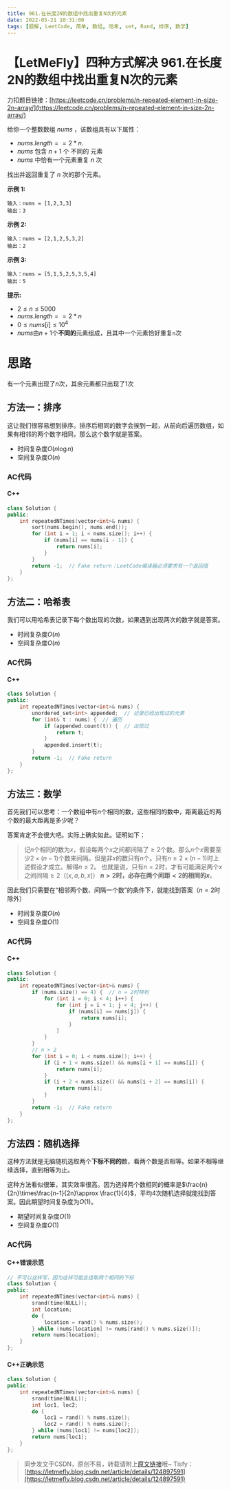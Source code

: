 ```yaml
---
title: 961.在长度2N的数组中找出重复N次的元素
date: 2022-05-21 10:31:00
tags: [题解, LeetCode, 简单, 数组, 哈希, set, Rand, 排序, 数学]
---
```


# 【LetMeFly】四种方式解决 961.在长度2N的数组中找出重复N次的元素

力扣题目链接：[https://leetcode.cn/problems/n-repeated-element-in-size-2n-array/](https://leetcode.cn/problems/n-repeated-element-in-size-2n-array/)

给你一个整数数组 $nums$ ，该数组具有以下属性：

+ $nums.length == 2 * n$.
+ $nums$ 包含 $n + 1$ 个 不同的 元素
+ $nums$ 中恰有一个元素重复 $n$ 次

找出并返回重复了 $n$ 次的那个元素。



**示例 1:**

```
输入：nums = [1,2,3,3]
输出：3
```

**示例 2:**

```
输入：nums = [2,1,2,5,3,2]
输出：2
```

**示例 3:**

```
输入：nums = [5,1,5,2,5,3,5,4]
输出：5
```

**提示:**

+ $2\leq n\leq 5000$
+ $nums.length == 2 * n$
+ $0\leq nums[i]\leq10^4$
+ $nums$由$n+1$个**不同的**元素组成，且其中一个元素恰好重复```n```次


# 思路

有一个元素出现了$n$次，其余元素都只出现了$1$次

## 方法一：排序

这让我们很容易想到排序。排序后相同的数字会挨到一起，从前向后遍历数组，如果有相邻的两个数字相同，那么这个数字就是答案。

+ 时间复杂度$O(n\log n)$
+ 空间复杂度$O(n)$

### AC代码

#### C++

```cpp
class Solution {
public:
    int repeatedNTimes(vector<int>& nums) {
        sort(nums.begin(), nums.end());
        for (int i = 1; i < nums.size(); i++) {
            if (nums[i] == nums[i - 1]) {
                return nums[i];
            }
        }
        return -1;  // Fake return：LeetCode编译器必须要求有一个返回值
    }
};
```

## 方法二：哈希表

我们可以用哈希表记录下每个数出现的次数，如果遇到出现两次的数字就是答案。

+ 时间复杂度$O(n)$
+ 空间复杂度$O(n)$

### AC代码

#### C++

```cpp
class Solution {
public:
    int repeatedNTimes(vector<int>& nums) {
        unordered_set<int> appended;  // 记录已经出现过的元素
        for (int& t : nums) {  // 遍历
            if (appended.count(t)) {  // 出现过
                return t;
            }
            appended.insert(t);
        }
        return -1;  // Fake return
    }
};
```

## 方法三：数学

首先我们可以思考：一个数组中有$n$个相同的数，这些相同的数中，距离最近的两个数的最大距离是多少呢？

答案肯定不会很大吧。实际上确实如此。证明如下：

> 记$n$个相同的数为$x$，假设每两个$x$之间都间隔了$\geq2$个数。那么$n$个$x$需要至少$2\times(n-1)$个数来间隔。但是非$x$的数只有$n$个。只有$n\geq 2\times(n-1)$时上述假设才成立。解得$n\leq2$。
> 也就是说，只有$n=2$时，才有可能满足两个$x$之间间隔$\geq2$（$[x,a,b,x]$）
> **$n>2$时，必存在两个间距$<2$的相同的$x$**。

因此我们只需要在“相邻两个数、间隔一个数”的条件下，就能找到答案（$n=2$时除外）

+ 时间复杂度$O(n)$
+ 空间复杂度$O(1)$

### AC代码

#### C++

```cpp
class Solution {
public:
    int repeatedNTimes(vector<int>& nums) {
        if (nums.size() == 4) {  // n = 2时特判
            for (int i = 0; i < 4; i++) {
                for (int j = i + 1; j < 4; j++) {
                    if (nums[i] == nums[j]) {
                        return nums[i];
                    }
                }
            }
        }
        // n > 2
        for (int i = 0; i < nums.size(); i++) {
            if (i + 1 < nums.size() && nums[i + 1] == nums[i]) {
                return nums[i];
            }
            if (i + 2 < nums.size() && nums[i + 2] == nums[i]) {
                return nums[i];
            }
        }
        return -1;  // Fake return
    }
};
```

## 方法四：随机选择

这种方法就是无脑随机选取两个**下标不同的**数，看两个数是否相等。如果不相等继续选择，直到相等为止。

这种方法看似很笨，其实效率很高。因为选择两个数相同的概率是$\frac{n}{2n}\times\frac{n-1}{2n}\approx \frac{1}{4}$，平均$4$次随机选择就能找到答案。因此期望时间复杂度为$O(1)$。

+ 期望时间复杂度$O(1)$
+ 空间复杂度$O(1)$

### AC代码

#### C++错误示范

```cpp
// 不可以这样写，因为这样可能会选取两个相同的下标
class Solution {
public:
    int repeatedNTimes(vector<int>& nums) {
        srand(time(NULL));
        int location;
        do {
            location = rand() % nums.size();
        } while (nums[location] != nums[rand() % nums.size()]);
        return nums[location];
    }
};
```

#### C++正确示范

```cpp
class Solution {
public:
    int repeatedNTimes(vector<int>& nums) {
        srand(time(NULL));
        int loc1, loc2;
        do {
            loc1 = rand() % nums.size();
            loc2 = rand() % nums.size();
        } while (nums[loc1] != nums[loc2]);
        return nums[loc1];
    }
};
```

> 同步发文于CSDN，原创不易，转载请附上[原文链接](https://leetcode.letmefly.xyz/2022/05/21/LeetCode%200961.%E5%9C%A8%E9%95%BF%E5%BA%A62N%E7%9A%84%E6%95%B0%E7%BB%84%E4%B8%AD%E6%89%BE%E5%87%BA%E9%87%8D%E5%A4%8DN%E6%AC%A1%E7%9A%84%E5%85%83%E7%B4%A0)哦~
> Tisfy：[https://letmefly.blog.csdn.net/article/details/124897591](https://letmefly.blog.csdn.net/article/details/124897591)
